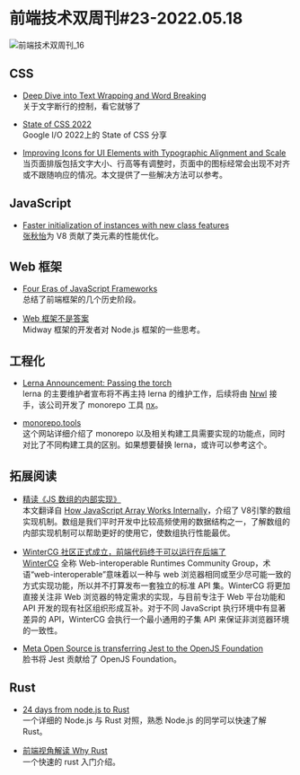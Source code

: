 # 前端技术双周刊#23-2022.05.18

![前端技术双周刊_16](https://user-images.githubusercontent.com/9262426/168967162-29628973-a46d-4953-b460-1b3a85bc8a16.png)

## CSS
- [Deep Dive into Text Wrapping and Word Breaking](https://codersblock.com/blog/deep-dive-into-text-wrapping-and-word-breaking/)
<br>关于文字断行的控制，看它就够了

- [State of CSS 2022](https://web.dev/state-of-css-2022/)
<br>Google I/O 2022上的 State of CSS 分享

- [Improving Icons for UI Elements with Typographic Alignment and Scale](https://css-tricks.com/improving-icons-for-ui-elements-with-typographic-alignment-and-scale/)
<br>当页面排版包括文字大小、行高等有调整时，页面中的图标经常会出现不对齐或不跟随响应的情况。本文提供了一些解决方法可以参考。

## JavaScript
- [Faster initialization of instances with new class features](https://v8.dev/blog/faster-class-features)
<br>[张秋怡](https://twitter.com/JoyeeCheung)为 V8 贡献了类元素的性能优化。

## Web 框架

- [Four Eras of JavaScript Frameworks](https://www.pzuraq.com/blog/four-eras-of-javascript-frameworks)
<br>总结了前端框架的几个历史阶段。

- [Web 框架不是答案](https://mp.weixin.qq.com/s/T3ZEzeEsQxbdbOGyuotu-g)
<br>Midway 框架的开发者对 Node.js 框架的一些思考。


## 工程化
- [Lerna Announcement: Passing the torch](https://github.com/lerna/lerna/issues/3121)
<br>lerna 的主要维护者宣布将不再主持 lerna 的维护工作，后续将由 [Nrwl](https://nrwl.io/) 接手，该公司开发了 monorepo 工具 [nx](https://nx.dev)。

- [monorepo.tools](https://monorepo.tools/)
<br>这个网站详细介绍了 monorepo 以及相关构建工具需要实现的功能点，同时对比了不同构建工具的区别。如果想要替换 lerna，或许可以参考这个。

## 拓展阅读
- [精读《JS 数组的内部实现》](https://zhuanlan.zhihu.com/p/511389069)
<br>本文翻译自 [How JavaScript Array Works Internally](https://blog.gauravthakur.in/how-javascript-array-works-internally)，介绍了 V8引擎的数组实现机制。数组是我们平时开发中比较高频使用的数据结构之一，了解数组的内部实现机制可以帮助更好的使用它，使数组执行性能最优。

- [WinterCG 社区正式成立，前端代码终于可以运行在后端了](https://mp.weixin.qq.com/s/bF4crsk75j0TdMoi402u-g)
<br>[WinterCG](https://github.com/wintercg) 全称 Web-interoperable Runtimes Community Group，术语“web-interoperable”意味着以一种与 web 浏览器相同或至少尽可能一致的方式实现功能，所以并不打算发布一套独立的标准 API 集。WinterCG 将更加直接关注非 Web 浏览器的特定需求的实现，与目前专注于 Web 平台功能和 API 开发的现有社区组织形成互补。对于不同 JavaScript 执行环境中有显著差异的 API，WinterCG 会执行一个最小通用的子集 API 来保证非浏览器环境的一致性。

- [Meta Open Source is transferring Jest to the OpenJS Foundation](https://engineering.fb.com/2022/05/11/open-source/jest-openjs-foundation/)
<br>脸书将 Jest 贡献给了 OpenJS Foundation。

## Rust
- [24 days from node.js to Rust](https://vino.dev/blog/node-to-rust-day-1-rustup/)
<br>一个详细的 Node.js 与 Rust 对照，熟悉 Node.js 的同学可以快速了解 Rust。

- [前端视角解读 Why Rust](https://mp.weixin.qq.com/s/AXXJnFdwYDiy5vfZ-fvVDQ)
<br>一个快速的 rust 入门介绍。

